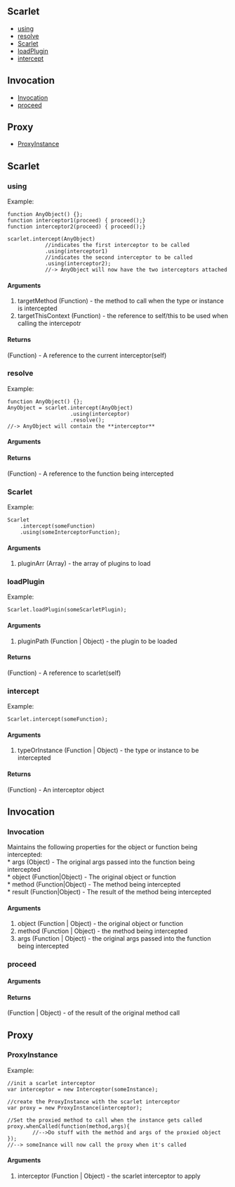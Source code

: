 ## Scarlet

* [using][0]
* [resolve][1]
* [Scarlet][2]
* [loadPlugin][3]
* [intercept][4]

## Invocation

* [Invocation][5]
* [proceed][6]

## Proxy

* [ProxyInstance][7]

## Scarlet

### using

Example:

    function AnyObject() {};
    function interceptor1(proceed) { proceed();}
    function interceptor2(proceed) { proceed();}
    
    scarlet.intercept(AnyObject) 
                //indicates the first interceptor to be called
                .using(interceptor1)
                //indicates the second interceptor to be called
                .using(interceptor2);
                //-> AnyObject will now have the two interceptors attached
    

#### Arguments

1. targetMethod (Function) - the method to call when the type or instance is intercepted
2. targetThisContext (Function) - the reference to self/this to be used when calling the intercepotr

#### Returns  
  
(Function) - A reference to the current interceptor(self)

### resolve

Example:

    function AnyObject() {};
    AnyObject = scarlet.intercept(AnyObject)
                        .using(interceptor)
                        .resolve();
    //-> AnyObject will contain the **interceptor**
    

#### Arguments

#### Returns  
  
(Function) - A reference to the function being intercepted

### Scarlet

Example:

    Scarlet
        .intercept(someFunction)
        .using(someInterceptorFunction);
        

#### Arguments

1. pluginArr (Array) - the array of plugins to load

### loadPlugin

Example:

    Scarlet.loadPlugin(someScarletPlugin);
        

#### Arguments

1. pluginPath (Function | Object) - the plugin to be loaded

#### Returns  
  
(Function) - A reference to scarlet(self)

### intercept

Example:

    Scarlet.intercept(someFunction);
        

#### Arguments

1. typeOrInstance (Function | Object) - the type or instance to be intercepted

#### Returns  
  
(Function) - An interceptor object

## Invocation

### Invocation

Maintains the following properties for the object or function being intercepted:  
\* args (Object) - The original args passed into the function being intercepted  
\* object (Function|Object) - The original object or function  
\* method (Function|Object) - The method being intercepted  
\* result (Function|Object) - The result of the method being intercepted

#### Arguments

1. object (Function | Object) - the original object or function
2. method (Function | Object) - the method being intercepted
3. args (Function | Object) - the original args passed into the function being intercepted

### proceed

#### Arguments

#### Returns  
  
(Function | Object) - of the result of the original method call

## Proxy

### ProxyInstance

Example:

    //init a scarlet interceptor
    var interceptor = new Interceptor(someInstance);
    
    //create the ProxyInstance with the scarlet interceptor
    var proxy = new ProxyInstance(interceptor);
    
    //Set the proxied method to call when the instance gets called
    proxy.whenCalled(function(method,args){
            //-->Do stuff with the method and args of the proxied object
    });        
    //--> someInance will now call the proxy when it's called
    

#### Arguments

1. interceptor (Function | Object) - the scarlet interceptor to apply



[0]: #using
[1]: #resolve
[2]: #scarlet
[3]: #loadplugin
[4]: #intercept
[5]: #invocation
[6]: #proceed
[7]: #proxyinstance